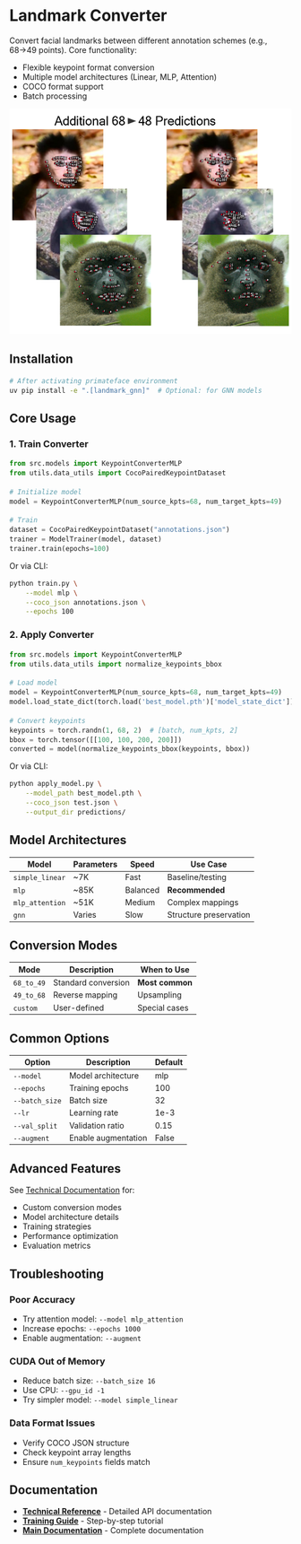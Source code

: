 # Landmark Converter

Convert facial landmarks between different annotation schemes (e.g., 68→49 points). Core functionality:
- Flexible keypoint format conversion
- Multiple model architectures (Linear, MLP, Attention)
- COCO format support
- Batch processing

![Landmark Converter](../docs/visuals/lndmrkcv.png)

## Installation

```bash
# After activating primateface environment
uv pip install -e ".[landmark_gnn]"  # Optional: for GNN models
```

## Core Usage

### 1. Train Converter
```python
from src.models import KeypointConverterMLP
from utils.data_utils import CocoPairedKeypointDataset

# Initialize model
model = KeypointConverterMLP(num_source_kpts=68, num_target_kpts=49)

# Train
dataset = CocoPairedKeypointDataset("annotations.json")
trainer = ModelTrainer(model, dataset)
trainer.train(epochs=100)
```

Or via CLI:
```bash
python train.py \
    --model mlp \
    --coco_json annotations.json \
    --epochs 100
```

### 2. Apply Converter
```python
from src.models import KeypointConverterMLP
from utils.data_utils import normalize_keypoints_bbox

# Load model
model = KeypointConverterMLP(num_source_kpts=68, num_target_kpts=49)
model.load_state_dict(torch.load('best_model.pth')['model_state_dict'])

# Convert keypoints
keypoints = torch.randn(1, 68, 2)  # [batch, num_kpts, 2]
bbox = torch.tensor([[100, 100, 200, 200]])
converted = model(normalize_keypoints_bbox(keypoints, bbox))
```

Or via CLI:
```bash
python apply_model.py \
    --model_path best_model.pth \
    --coco_json test.json \
    --output_dir predictions/
```

## Model Architectures

| Model | Parameters | Speed | Use Case |
|-------|------------|-------|----------|
| `simple_linear` | ~7K | Fast | Baseline/testing |
| `mlp` | ~85K | Balanced | **Recommended** |
| `mlp_attention` | ~51K | Medium | Complex mappings |
| `gnn` | Varies | Slow | Structure preservation |

## Conversion Modes

| Mode | Description | When to Use |
|------|-------------|-------------|
| `68_to_49` | Standard conversion | **Most common** |
| `49_to_68` | Reverse mapping | Upsampling |
| `custom` | User-defined | Special cases |

## Common Options

| Option | Description | Default |
|--------|-------------|---------|
| `--model` | Model architecture | mlp |
| `--epochs` | Training epochs | 100 |
| `--batch_size` | Batch size | 32 |
| `--lr` | Learning rate | 1e-3 |
| `--val_split` | Validation ratio | 0.15 |
| `--augment` | Enable augmentation | False |

## Advanced Features

See [Technical Documentation](converter_docs.md) for:
- Custom conversion modes
- Model architecture details
- Training strategies
- Performance optimization
- Evaluation metrics

## Troubleshooting

### Poor Accuracy
- Try attention model: `--model mlp_attention`
- Increase epochs: `--epochs 1000`
- Enable augmentation: `--augment`

### CUDA Out of Memory
- Reduce batch size: `--batch_size 16`
- Use CPU: `--gpu_id -1`
- Try simpler model: `--model simple_linear`

### Data Format Issues
- Verify COCO JSON structure
- Check keypoint array lengths
- Ensure `num_keypoints` fields match

## Documentation

- **[Technical Reference](converter_docs.md)** - Detailed API documentation
- **[Training Guide](../docs/guides/landmark-training.md)** - Step-by-step tutorial
- **[Main Documentation](https://docs.primateface.studio)** - Complete documentation